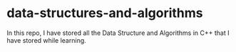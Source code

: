 # data-structures-and-algorithms
In this repo, I have stored all the Data Structure and Algorithms in C++ that I have stored while learning.

